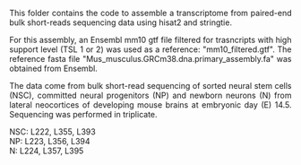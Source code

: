 <div align="justify">

This folder contains the code to assemble a transcriptome from paired-end bulk short-reads sequencing data using hisat2 and stringtie.   

For this assembly, an Ensembl mm10 gtf file filtered for trasncripts with high support level (TSL 1 or 2) was used as a reference: "mm10_filtered.gtf". The reference fasta file "Mus_musculus.GRCm38.dna.primary_assembly.fa" was obtained from Ensembl.

The data come from bulk short-read sequencing of sorted neural stem cells (NSC), committed neural progenitors (NP) and newborn neurons (N) from lateral neocortices of developing mouse brains at embryonic day (E) 14.5. Sequencing was performed in triplicate.    
<div>

NSC: L222, L355, L393  
NP: L223, L356, L394    
N: L224, L357, L395    
